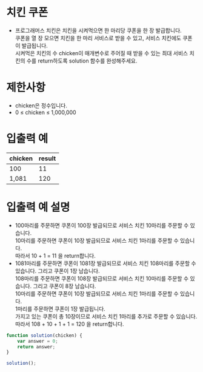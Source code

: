 # 치킨 쿠폰
- 프로그래머스 치킨은 치킨을 시켜먹으면 한 마리당 쿠폰을 한 장 발급합니다.  
쿠폰을 열 장 모으면 치킨을 한 마리 서비스로 받을 수 있고, 서비스 치킨에도 쿠폰이 발급됩니다.  
시켜먹은 치킨의 수 chicken이 매개변수로 주어질 때 받을 수 있는 최대 서비스 치킨의 수를 return하도록 solution 함수를 완성해주세요.


# 제한사항
- chicken은 정수입니다.
- 0 ≤ chicken ≤ 1,000,000


# 입출력 예
| chicken | result |
| ------- | ------ |
| 100 | 11 |
| 1,081 | 120 |

# 입출력 예 설명
- 100마리를 주문하면 쿠폰이 100장 발급되므로 서비스 치킨 10마리를 주문할 수 있습니다.  
10마리를 주문하면 쿠폰이 10장 발급되므로 서비스 치킨 1마리를 주문할 수 있습니다.  
따라서 10 + 1 = 11 을 return합니다.  
- 1081마리를 주문하면 쿠폰이 1081장 발급되므로 서비스 치킨 108마리를 주문할 수 있습니다. 그리고 쿠폰이 1장 남습니다.  
108마리를 주문하면 쿠폰이 108장 발급되므로 서비스 치킨 10마리를 주문할 수 있습니다. 그리고 쿠폰이 8장 남습니다.  
10마리를 주문하면 쿠폰이 10장 발급되므로 서비스 치킨 1마리를 주문할 수 있습니다.  
1마리를 주문하면 쿠폰이 1장 발급됩니다.  
가지고 있는 쿠폰이 총 10장이므로 서비스 치킨 1마리를 추가로 주문할 수 있습니다.  
따라서 108 + 10 + 1 + 1 = 120 을 return합니다.

```javascript
function solution(chicken) {
    var answer = 0;
    return answer;
}

solution();
```
